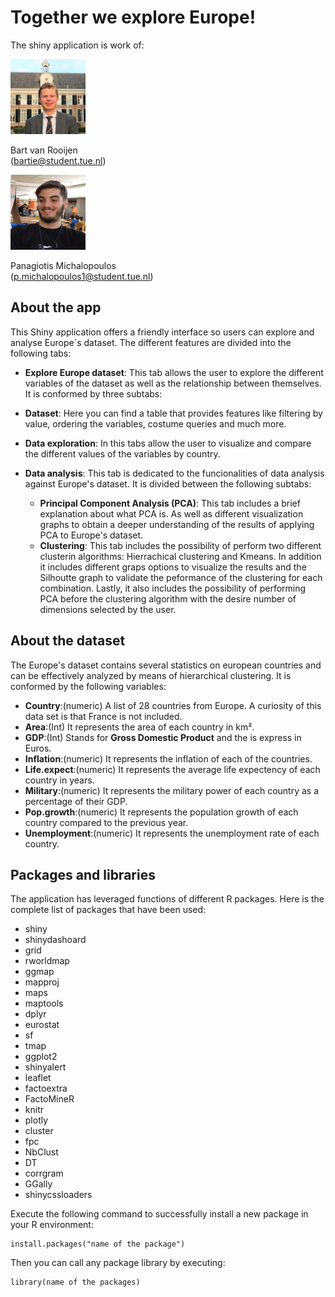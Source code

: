 <link href="styleMD.css" rel="stylesheet"></link>

# Together we explore Europe! 
The shiny application is work of:

<div class="center-block row" >

<div class=col-sm-6>
  <img class="img-circle" src="bart.jpg" width="120" height = "120"/>
  <p> Bart van Rooijen </br>(<a href = "mailto:bart@student.tue.nl">bartie@student.tue.nl</a>)</p>
</div>
<div>
  <img class="img-circle" src="panas.png" width="120" height = "120"/> 
  <p> Panagiotis Michalopoulos </br>(<a href="mailto:p.michalopoulos1@student.tue.nl">p.michalopoulos1@student.tue.nl</a>)</p>
</div>

</div> 

## About the app
This Shiny application offers a friendly interface so users can explore and analyse Europe´s dataset. The different features are divided into the following tabs:  

*  **Explore Europe dataset**: This tab allows the user to explore the different variables of the dataset as well as the relationship between themselves. It is conformed by three subtabs:
 * **Dataset**: Here you can find a table that provides features like filtering by value, ordering the variables, costume queries and much more.
 * **Data exploration**: In this tabs allow the user to visualize and compare the different values of the variables by country.
 
* **Data analysis**: This tab is dedicated to the funcionalities of data analysis against Europe's dataset. It is divided between the following subtabs:
  	 * **Principal Component Analysis (PCA)**: This tab includes a brief explanation about what PCA is. As well as different visualization graphs to obtain a deeper understanding of the results of applying PCA to Europe's dataset.
  	 * **Clustering**: This tab includes the possibility of perform two different clusterin algorithms: Hierrachical clustering and Kmeans. In addition it includes different graps options to visualize the results and the Silhoutte graph to validate the peformance of the clustering for each combination. Lastly, it also includes the possibility of performing PCA before the clustering algorithm with the desire number of dimensions selected by the user.
 

## About the dataset
The Europe's dataset contains several statistics on european countries and can be effectively analyzed by means of hierarchical clustering. It is conformed by the following variables:  

* **Country**:(numeric) A list of 28 countries from Europe. A curiosity of this data set is that France is not included. 
*  **Area**:(Int) It represents the area of each country in km².
*  **GDP**:(Int) Stands for **Gross Domestic Product** and the is express in Euros.
*  **Inflation**:(numeric) It represents the inflation of each of the countries.
*  **Life.expect**:(numeric) It represents the average life expectency of each country in years.
*  **Military**:(numeric) It represents the military power of each country as a percentage of their GDP.
*  **Pop.growth**:(numeric) It represents the population growth of each country compared to the previous year.
*  **Unemployment**:(numeric) It represents the unemployment rate of each country.

## Packages and libraries
The application has leveraged functions of different R packages. Here is the complete list of packages that have been used:

* shiny
* shinydashoard
* grid
* rworldmap
* ggmap
* mapproj
* maps
* maptools
* dplyr
* eurostat
* sf
* tmap
* ggplot2
* shinyalert
* leaflet
* factoextra
* FactoMineR
* knitr
* plotly
* cluster
* fpc
* NbClust
* DT
* corrgram
* GGally
* shinycssloaders


Execute the following command to successfully install a new package in your R environment:

```
install.packages("name of the package")
```

Then you can call any package library by executing:   

```
library(name of the packages)
```  



